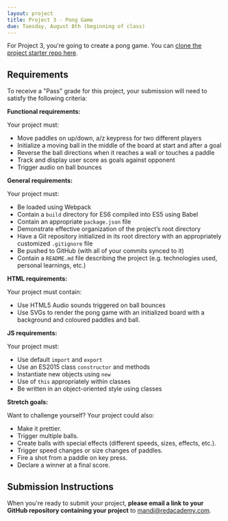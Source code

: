 ```yaml
---
layout: project
title: Project 3 - Pong Game
due: Tuesday, August 8th (beginning of class)
---
```


For Project 3, you're going to create a pong game. You can [clone the project starter repo here](https://github.com/redacademy/pong-starter).

## Requirements

To receive a "Pass" grade for this project, your submission will need to satisfy the following criteria:

**Functional requirements:**

Your project must:

- Move paddles on up/down, a/z keypress for two different players
- Initialize a moving ball in the middle of the board at start and after a goal
- Reverse the ball directions when it reaches a wall or touches a paddle
- Track and display user score as goals against opponent
- Trigger audio on ball bounces

**General requirements:**

Your project must:

- Be loaded using Webpack
- Contain a `build` directory for ES6 compiled into ES5 using Babel
- Contain an appropriate `package.json` file
- Demonstrate effective organization of the project’s root directory
- Have a Git repository initialized in its root directory with an appropriately customized `.gitignore` file
- Be pushed to GitHub (with all of your commits synced to it)
- Contain a `README.md` file describing the project (e.g. technologies used, personal learnings, etc.)

**HTML requirements:**

Your project must contain:

- Use HTML5 Audio sounds triggered on ball bounces
- Use SVGs to render the pong game with an initialized board with a background and coloured paddles and ball.

**JS requirements:**

Your project must:

- Use default `import` and `export`
- Use an ES2015 class `constructor` and methods
- Instantiate new objects using `new`
- Use of `this` appropriately within classes
- Be written in an object-oriented style using classes

**Stretch goals:**

Want to challenge yourself? Your project could also:

- Make it prettier.
- Trigger multiple balls.
- Create balls with special effects (different speeds, sizes, effects, etc.).
- Trigger speed changes or size changes of paddles.
- Fire a shot from a paddle on key press.
- Declare a winner at a final score.

## Submission Instructions

When you're ready to submit your project, **please email a link to your GitHub repository containing your project** to [mandi@redacademy.com](mailto:mandi@redacademy.com).
